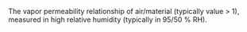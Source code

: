 ﻿The vapor permeability relationship of air/material (typically value > 1), measured in high relative humidity (typically in 95/50 % RH).